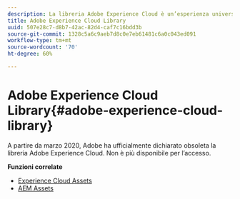 ```yaml
---
description: La libreria Adobe Experience Cloud è un’esperienza universale e centralizzata per memorizzare, trovare e selezionare risorse nelle soluzioni Adobe Experience Cloud.
title: Adobe Experience Cloud Library
uuid: 507e28c7-d8b7-42ac-82d4-caf7c16bdd3b
source-git-commit: 1328c5a6c9aeb7d8c0e7eb61481c6a0c043ed091
workflow-type: tm+mt
source-wordcount: '70'
ht-degree: 60%

---
```


# Adobe Experience Cloud Library{#adobe-experience-cloud-library}

A partire da marzo 2020, Adobe ha ufficialmente dichiarato obsoleta la libreria Adobe Experience Cloud. Non è più disponibile per l’accesso.

**Funzioni correlate**

* [Experience Cloud Assets](https://experienceleague.adobe.com/docs/core-services/interface/services/assets/experience-cloud-assets.html)
* [AEM Assets](https://experienceleague.adobe.com/docs/experience-manager-cloud-service/content/assets/home.html)
